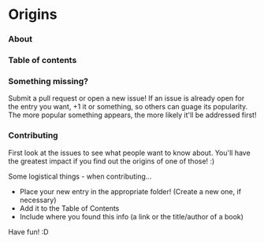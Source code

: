 # Origins

### About

### Table of contents



### Something missing?
Submit a pull request or open a new issue! If an issue is already open for the entry you want, +1 it or something, so others can guage its popularity. The more popular something appears, the more likely it'll be addressed first!


### Contributing
First look at the issues to see what people want to know about. You'll have the greatest impact if you find out the origins of one of those! :)

Some logistical things - when contributing...
 - Place your new entry in the appropriate folder! (Create a new one, if necessary) 
 - Add it to the Table of Contents 
 - Include where you found this info (a link or the title/author of a book)
 
Have fun! :D
